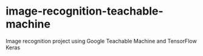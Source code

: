# image-recognition-teachable-machine
Image recognition project using Google Teachable Machine and TensorFlow Keras
